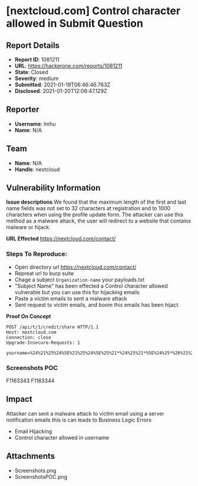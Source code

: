 # [nextcloud.com] Control character allowed in Submit Question

## Report Details
- **Report ID**: 1081211
- **URL**: https://hackerone.com/reports/1081211
- **State**: Closed
- **Severity**: medium
- **Submitted**: 2021-01-19T06:46:46.763Z
- **Disclosed**: 2021-01-20T12:08:47.129Z

## Reporter
- **Username**: lmhu
- **Name**: N/A

## Team
- **Name**: N/A
- **Handle**: nextcloud

## Vulnerability Information
**Issue descriptions**
We found that the maximum length of the first and last name fields was not set to 32 characters at registration and to 1000 characters when using the profile update form. The attacker can use this method as a malware attack, the user will redirect to a website that contains malware or hijack.

**URL Effected**
https://nextcloud.com/contact/

### Steps To Reproduce:
  * Open directory url https://nextcloud.com/contact/
  * Repreat url to burp suite 
  * Chage a subject ``Organization-name`` your payloads.txt
  * "Subject Name" has been effected a Control character allowed vulnerable but you can use this for hijacking emails
  * Paste a victim emails to sent a malware attack
  * Sent request to victim emails, and boom this emails has been hijact.

**Proof On Concept**
```
POST /api/t/1/credit/share HTTP/1.1
Host: nextcloud.com
Connection: close
Upgrade-Insecure-Requests: 1

yourname=%24%21%25%24%5E%21%25%24%5E%25%21*%24%25%21*%5E%24%25*%26%21%25%24*%26%5E%21%26*%5E%24%26*%21%5E%26*%24%21%25%24%5E%21%25%24%5E%25%21*%24%25%21*%5E%24%25*%26%21&email=kittytrace%40wearehackerone.com&organization=Hello+your+account+has+been+hacked+please+visit+here+https%3A%2F%2Fevil.com%2F&role=Administrator&phone=Test&comments=TEST&gdprcheck=gdprchecked&captcha=10&checksum=a29a82e78e%3A478e965f1f8045a0beac0c1ba3424f10ca25f859543909747b89c33eec6df943
```
### Screenshots POC
F1163343
F1163344

## Impact

Attacker can sent a malware attack to victim email using a server notification emails this is can leads to Business Logic Errors
  * Email Hijacking
  * Control character allowed in username

## Attachments
- Screenshots.png
- ScreenshotsPOC.png
